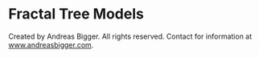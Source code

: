 # Fractal Tree Models

Created by Andreas Bigger. All rights reserved. Contact for information at www.andreasbigger.com.
